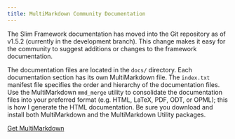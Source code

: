```yaml
---
title: MultiMarkdown Community Documentation
---
```


The Slim Framework documentation has moved into the Git repository as of v1.5.2 (currently in the development branch). This change makes it easy for the community to suggest additions or changes to the framework documentation.

The documentation files are located in the `docs/` directory. Each documentation section has its own MultiMarkdown file. The `index.txt` manifest file specifies the order and hierarchy of the documentation files. Use the MultiMarkdown `mmd_merge` utility to consolidate the documentation files into your preferred format (e.g. HTML, LaTeX, PDF, ODT, or OPML); this is how I generate the HTML documentation. Be sure you download and install both MultiMarkdown and the MultiMarkdown Utility packages.

[Get MultiMarkdown](https://github.com/fletcher/peg-multimarkdown/downloads/)
